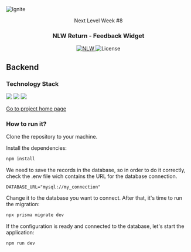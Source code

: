 <img alt="Ignite" src="https://user-images.githubusercontent.com/17517028/167471059-c80ba610-7107-496d-a3f4-c2280983551a.png" />

<p align="center">Next Level Week #8</p>

<h3 align="center">
  NLW Return - Feedback Widget
</h3>

<p align="center">
  <a href="https://rocketseat.com.br">
    <img alt="NLW" src="https://img.shields.io/badge/NLW-08-%2304D361">
  </a>

  <img alt="License" src="https://img.shields.io/badge/license-MIT-%2304D361">
</p>

## Backend

### Technology Stack

<p align="left">
  <img src="https://img.shields.io/badge/TypeScript-007ACC?style=for-the-badge&logo=typescript&logoColor=white" />
  <img src="https://img.shields.io/badge/Node.js-339933?style=for-the-badge&logo=nodedotjs&logoColor=white" />
  <img src="https://img.shields.io/badge/Prisma-3982CE?style=for-the-badge&logo=Prisma&logoColor=white" />
</p>

[Go to project home page](https://github.com/mbagatini/nlw-return-impulse)

### How to run it?

Clone the repository to your machine.

Install the dependencies:

```bash
npm install
```

We need to save the records in the database, so in order to do it correctly, check the .env file wich contains the URL for the database connection. 

```env
DATABASE_URL="mysql://my_connection"
```

Change it to the database you want to connect. After that, it's time to run the migration:

```bash
npx prisma migrate dev
```

If the configuration is ready and connected to the database, let's start the application:
```bash
npm run dev
